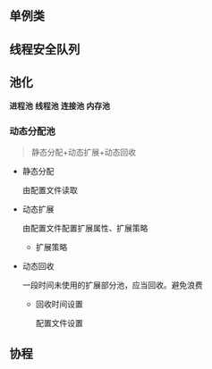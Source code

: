 ## 单例类

## 线程安全队列

## 池化

**进程池**
**线程池**
**连接池**
**内存池**

### 动态分配池

> 静态分配+动态扩展+动态回收

- 静态分配

  由配置文件读取

- 动态扩展

  由配置文件配置扩展属性、扩展策略

  - 扩展策略

- 动态回收

  一段时间未使用的扩展部分池，应当回收。避免浪费

  - 回收时间设置

    配置文件设置

## 协程
